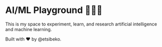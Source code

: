 # AI/ML Playground 👨‍💻🧠

This is my space to experiment, learn, and research artificial intelligence and machine learning.

Built with ❤️ by @etsibeko.
